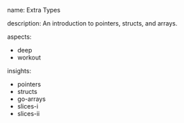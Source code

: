 name: Extra Types

description: An introduction to pointers, structs, and arrays.

aspects:
  - deep
  - workout

insights:
  - pointers
  - structs
  - go-arrays
  - slices-i
  - slices-ii